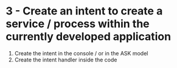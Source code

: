 # 3 - Create an intent to create a service / process within the currently developed application

1. Create the intent in the console / or in the ASK model
2. Create the intent handler inside the code

